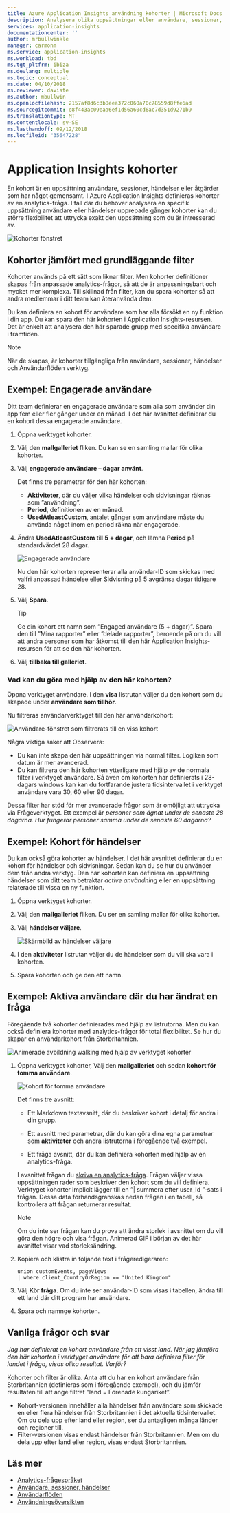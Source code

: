 ```yaml
---
title: Azure Application Insights användning kohorter | Microsoft Docs
description: Analysera olika uppsättningar eller användare, sessioner, händelser eller åtgärder som har något gemensamt
services: application-insights
documentationcenter: ''
author: mrbullwinkle
manager: carmonm
ms.service: application-insights
ms.workload: tbd
ms.tgt_pltfrm: ibiza
ms.devlang: multiple
ms.topic: conceptual
ms.date: 04/10/2018
ms.reviewer: daviste
ms.author: mbullwin
ms.openlocfilehash: 2157af8d6c3b8eea372c060a70c78559d8ffe6ad
ms.sourcegitcommit: e8f443ac09eaa6ef1d56a60cd6ac7d351d9271b9
ms.translationtype: MT
ms.contentlocale: sv-SE
ms.lasthandoff: 09/12/2018
ms.locfileid: "35647228"
---
```

# <a name="application-insights-cohorts"></a>Application Insights kohorter

En kohort är en uppsättning användare, sessioner, händelser eller åtgärder som har något gemensamt. I Azure Application Insights definieras kohorter av en analytics-fråga. I fall där du behöver analysera en specifik uppsättning användare eller händelser upprepade gånger kohorter kan du större flexibilitet att uttrycka exakt den uppsättning som du är intresserad av.

![Kohorter fönstret](.\media\app-insights-usage-cohorts\001.png)

## <a name="cohorts-versus-basic-filters"></a>Kohorter jämfört med grundläggande filter

Kohorter används på ett sätt som liknar filter. Men kohorter definitioner skapas från anpassade analytics-frågor, så att de är anpassningsbart och mycket mer komplexa. Till skillnad från filter, kan du spara kohorter så att andra medlemmar i ditt team kan återanvända dem.

Du kan definiera en kohort för användare som har alla försökt en ny funktion i din app. Du kan spara den här kohorten i Application Insights-resursen. Det är enkelt att analysera den här sparade grupp med specifika användare i framtiden.

> [!NOTE]
> När de skapas, är kohorter tillgängliga från användare, sessioner, händelser och Användarflöden verktyg.

## <a name="example-engaged-users"></a>Exempel: Engagerade användare

Ditt team definierar en engagerade användare som alla som använder din app fem eller fler gånger under en månad. I det här avsnittet definierar du en kohort dessa engagerade användare.

1. Öppna verktyget kohorter.

2. Välj den **mallgalleriet** fliken. Du kan se en samling mallar för olika kohorter.

3. Välj **engagerade användare – dagar använt**.

    Det finns tre parametrar för den här kohorten:
    * **Aktiviteter**, där du väljer vilka händelser och sidvisningar räknas som ”användning”.
    * **Period**, definitionen av en månad.
    * **UsedAtleastCustom**, antalet gånger som användare måste du använda något inom en period räkna när engagerade.

4. Ändra **UsedAtleastCustom** till **5 + dagar**, och lämna **Period** på standardvärdet 28 dagar.

    ![Engagerade användare](.\media\app-insights-usage-cohorts\003.png)

    Nu den här kohorten representerar alla användar-ID som skickas med valfri anpassad händelse eller Sidvisning på 5 avgränsa dagar tidigare 28.

5. Välj **Spara**.

   > [!TIP]
   >  Ge din kohort ett namn som ”Engaged användare (5 + dagar)”. Spara den till ”Mina rapporter” eller ”delade rapporter”, beroende på om du vill att andra personer som har åtkomst till den här Application Insights-resursen för att se den här kohorten.

6. Välj **tillbaka till galleriet**.

### <a name="what-can-you-do-by-using-this-cohort"></a>Vad kan du göra med hjälp av den här kohorten?

Öppna verktyget användare. I den **visa** listrutan väljer du den kohort som du skapade under **användare som tillhör**.

Nu filtreras användarverktyget till den här användarkohort:

![Användare-fönstret som filtrerats till en viss kohort](.\media\app-insights-usage-cohorts\004.png)

Några viktiga saker att Observera:
* Du kan inte skapa den här uppsättningen via normal filter. Logiken som datum är mer avancerad.
* Du kan filtrera den här kohorten ytterligare med hjälp av de normala filter i verktyget användare. Så även om kohorten har definierats i 28-dagars windows kan kan du fortfarande justera tidsintervallet i verktyget användare vara 30, 60 eller 90 dagar.

Dessa filter har stöd för mer avancerade frågor som är omöjligt att uttrycka via Frågeverktyget. Ett exempel är _personer som ägnat under de senaste 28 dagarna. Hur fungerar personer samma under de senaste 60 dagarna?_

## <a name="example-events-cohort"></a>Exempel: Kohort för händelser

Du kan också göra kohorter av händelser. I det här avsnittet definierar du en kohort för händelser och sidvisningar. Sedan kan du se hur du använder dem från andra verktyg. Den här kohorten kan definiera en uppsättning händelser som ditt team betraktar _active användning_ eller en uppsättning relaterade till vissa en ny funktion.

1. Öppna verktyget kohorter.

2. Välj den **mallgalleriet** fliken. Du ser en samling mallar för olika kohorter.

3. Välj **händelser väljare**.

    ![Skärmbild av händelser väljare](.\media\app-insights-usage-cohorts\006.png)

4. I den **aktiviteter** listrutan väljer du de händelser som du vill ska vara i kohorten.

5. Spara kohorten och ge den ett namn.

## <a name="example-active-users-where-you-modify-a-query"></a>Exempel: Aktiva användare där du har ändrat en fråga

Föregående två kohorter definierades med hjälp av listrutorna. Men du kan också definiera kohorter med analytics-frågor för total flexibilitet. Se hur du skapar en användarkohort från Storbritannien.

![Animerade avbildning walking med hjälp av verktyget kohorter](.\media\app-insights-usage-cohorts\cohorts0001.gif)

1. Öppna verktyget kohorter, Välj den **mallgalleriet** och sedan **kohort för tomma användare**.

    ![Kohort för tomma användare](.\media\app-insights-usage-cohorts\001.png)

    Det finns tre avsnitt:
    * Ett Markdown textavsnitt, där du beskriver kohort i detalj för andra i din grupp.

    * Ett avsnitt med parametrar, där du kan göra dina egna parametrar som **aktiviteter** och andra listrutorna i föregående två exempel.

    * Ett fråga avsnitt, där du kan definiera kohorten med hjälp av en analytics-fråga.

    I avsnittet frågan du [skriva en analytics-fråga](https://docs.loganalytics.io/index). Frågan väljer vissa uppsättningen rader som beskriver den kohort som du vill definiera. Verktyget kohorter implicit lägger till en ”| summera efter user_Id ”-sats i frågan. Dessa data förhandsgranskas nedan frågan i en tabell, så kontrollera att frågan returnerar resultat.

    > [!NOTE]
    > Om du inte ser frågan kan du prova att ändra storlek i avsnittet om du vill göra den högre och visa frågan. Animerad GIF i början av det här avsnittet visar vad storleksändring.

2. Kopiera och klistra in följande text i frågeredigeraren:

    ```KQL
    union customEvents, pageViews
    | where client_CountryOrRegion == "United Kingdom"
    ```

3. Välj **Kör fråga**. Om du inte ser användar-ID som visas i tabellen, ändra till ett land där ditt program har användare.

4. Spara och namnge kohorten.

## <a name="frequently-asked-questions"></a>Vanliga frågor och svar

_Jag har definierat en kohort användare från ett visst land. När jag jämföra den här kohorten i verktyget användare för att bara definiera filter för landet i fråga, visas olika resultat. Varför?_

Kohorter och filter är olika. Anta att du har en kohort användare från Storbritannien (definieras som i föregående exempel), och du jämför resultaten till att ange filtret ”land = Förenade kungariket”.

* Kohort-versionen innehåller alla händelser från användare som skickade en eller flera händelser från Storbritannien i det aktuella tidsintervallet. Om du dela upp efter land eller region, ser du antagligen många länder och regioner till.
* Filter-versionen visas endast händelser från Storbritannien. Men om du dela upp efter land eller region, visas endast Storbritannien.

## <a name="learn-more"></a>Läs mer
- [Analytics-frågespråket](https://go.microsoft.com/fwlink/?linkid=856587)
- [Användare, sessioner, händelser](app-insights-usage-segmentation.md)
- [Användarflöden](app-insights-usage-flows.md)
- [Användningsöversikten](app-insights-usage-overview.md)